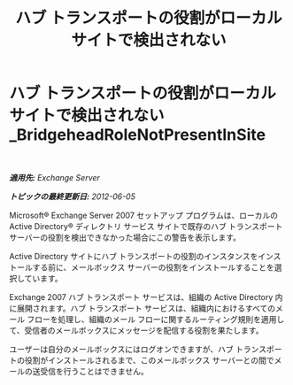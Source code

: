 ﻿---
title: 'ハブ トランスポートの役割がローカル サイトで検出されない'
TOCTitle: ハブ トランスポートの役割がローカル サイトで検出されない_BridgeheadRoleNotPresentInSite
ms:assetid: f318c947-81a8-4c18-975a-0f1e7868042a
ms:mtpsurl: https://technet.microsoft.com/ja-jp/library/ms.exch.setupreadiness.bridgeheadrolenotpresentinsite(v=EXCHG.150)
ms:contentKeyID: 48270237
ms.date: 04/24/2018
mtps_version: v=EXCHG.150
ms.translationtype: HT
---

# ハブ トランスポートの役割がローカル サイトで検出されない\_BridgeheadRoleNotPresentInSite

 

_**適用先:** Exchange Server_

_**トピックの最終更新日:** 2012-06-05_

Microsoft® Exchange Server 2007 セットアップ プログラムは、ローカルの Active Directory® ディレクトリ サービス サイトで既存のハブ トランスポート サーバーの役割を検出できなかった場合にこの警告を表示します。

Active Directory サイトにハブ トランスポートの役割のインスタンスをインストールする前に、メールボックス サーバーの役割をインストールすることを選択しています。

Exchange 2007 ハブ トランスポート サービスは、組織の Active Directory 内に展開されます。ハブ トランスポート サービスは、組織内におけるすべてのメール フローを処理し、組織のメール フローに関するルーティング規則を適用して、受信者のメールボックスにメッセージを配信する役割を果たします。

ユーザーは自分のメールボックスにはログオンできますが、ハブ トランスポートの役割がインストールされるまで、このメールボックス サーバーとの間でメールの送受信を行うことはできません。

